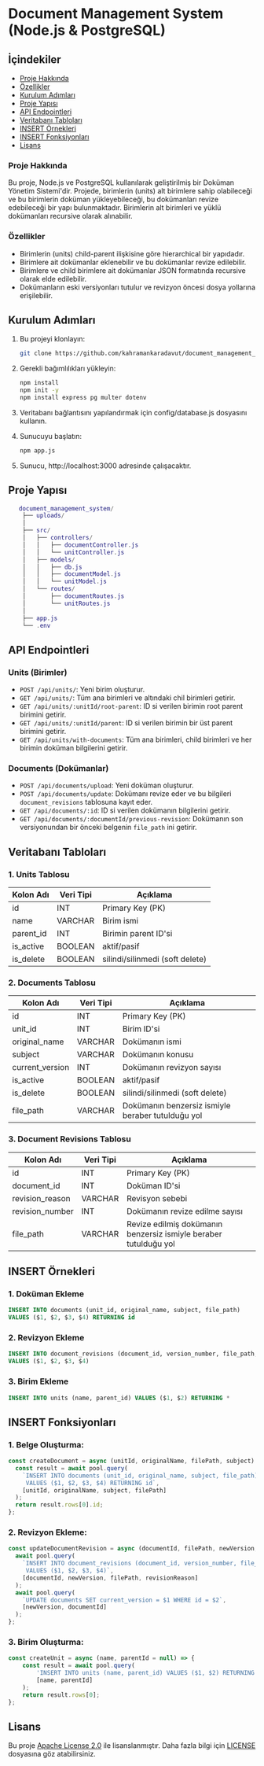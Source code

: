 # Document Management System (Node.js & PostgreSQL)

## İçindekiler

- [Proje Hakkında](#proje-hakkında)
- [Özellikler](#özellikler)
- [Kurulum Adımları](#kurulum-adımları)
- [Proje Yapısı](#proje-yapısı)
- [API Endpointleri](#api-endpointleri)
- [Veritabanı Tabloları](#veritabanı-tabloları)
- [INSERT Örnekleri](#insert-örnekleri)
- [INSERT Fonksiyonları](#insert-fonksiyonları)
- [Lisans](#lisans)


### Proje Hakkında
Bu proje, Node.js ve PostgreSQL kullanılarak geliştirilmiş bir Doküman Yönetim Sistemi'dir. Projede, birimlerin (units) alt birimlere sahip olabileceği ve bu birimlerin doküman yükleyebileceği, bu dokümanları revize edebileceği bir yapı bulunmaktadır. Birimlerin alt birimleri ve yüklü dokümanları recursive olarak alınabilir.

### Özellikler
- Birimlerin (units) child-parent ilişkisine göre hierarchical bir yapıdadır.
- Birimlere ait dokümanlar eklenebilir ve bu dokümanlar revize edilebilir.
- Birimlere ve child birimlere ait dokümanlar JSON formatında recursive olarak elde edilebilir.
- Dokümanların eski versiyonları tutulur ve revizyon öncesi dosya yollarına erişilebilir.


## Kurulum Adımları

1. Bu projeyi klonlayın:

   ```bash
   git clone https://github.com/kahramankaradavut/document_management_system.git

2. Gerekli bağımlılıkları yükleyin:

   ```bash
   npm install
   npm init -y 
   npm install express pg multer dotenv

3. Veritabanı bağlantısını yapılandırmak için config/database.js dosyasını kullanın.

4. Sunucuyu başlatın:

   ```bash
   npm app.js

5. Sunucu, http://localhost:3000 adresinde çalışacaktır.

## Proje Yapısı

```lua
   document_management_system/
    ├── uploads/
    │   
    ├── src/
    │   ├── controllers/
    │   │   ├── documentController.js
    │   │   └── unitController.js
    │   ├── models/
    │   │   ├── db.js
    │   │   ├── documentModel.js
    │   │   └── unitModel.js
    │   └── routes/
    │       ├── documentRoutes.js
    │       └── unitRoutes.js
    │   
    ├── app.js
    └── .env
```


## API Endpointleri

### Units (Birimler) 

- `POST /api/units/`: Yeni birim oluşturur.
- `GET /api/units/`: Tüm ana birimleri ve altındaki chil birimleri getirir.
- `GET /api/units/:unitId/root-parent`: ID si verilen birimin root parent birimini getirir.
- `GET /api/units/:unitId/parent`: ID si verilen birimin bir üst parent birimini getirir.
- `GET /api/units/with-documents`: Tüm ana birimleri, child birimleri ve her birimin doküman bilgilerini getirir.

### Documents (Dokümanlar)

- `POST /api/documents/upload`: Yeni doküman oluşturur.
- `POST /api/documents/update`: Dokümanı revize eder ve bu bilgileri `document_revisions` tablosuna kayıt eder.
- `GET /api/documents/:id`: ID si verilen dokümanın bilgilerini getirir.
- `GET /api/documents/:documentId/previous-revision`: Dokümanın son versiyonundan bir önceki belgenin `file_path` ini getirir.



## Veritabanı Tabloları

### 1. Units Tablosu

| Kolon Adı  | Veri Tipi | Açıklama              |
|------------|-----------|-----------------------|
| id         | INT       | Primary Key (PK) |
| name       | VARCHAR   | Birim ismi         |
| parent_id      | INT   | Birimin parent ID'si |
| is_active      | BOOLEAN   | aktif/pasif |
| is_delete      | BOOLEAN   | silindi/silinmedi (soft delete) |

### 2. Documents Tablosu

| Kolon Adı  | Veri Tipi | Açıklama              |
|------------|-----------|-----------------------|
| id         | INT       | Primary Key (PK) |
| unit_id       | INT   | Birim ID'si         |
| original_name      | VARCHAR   | Dokümanın ismi |
| subject      | VARCHAR   | Dokümanın konusu |
| current_version      | INT   | Dokümanın revizyon sayısı |
| is_active      | BOOLEAN   | aktif/pasif |
| is_delete      | BOOLEAN   | silindi/silinmedi (soft delete) |
| file_path      | VARCHAR   | Dokümanın benzersiz ismiyle beraber tutulduğu yol |


### 3. Document Revisions Tablosu

| Kolon Adı  | Veri Tipi | Açıklama              |
|------------|-----------|-----------------------|
| id         | INT       | Primary Key (PK) |
| document_id       | INT   | Doküman ID'si        |
| revision_reason      | VARCHAR   | Revisyon sebebi |
| revision_number      | INT   | Dokümanın revize edilme sayısı|
| file_path      | VARCHAR   | Revize edilmiş dokümanın benzersiz ismiyle beraber tutulduğu yol |



## INSERT Örnekleri

### 1. Doküman Ekleme

```sql
INSERT INTO documents (unit_id, original_name, subject, file_path)
VALUES ($1, $2, $3, $4) RETURNING id
```

### 2. Revizyon Ekleme

```sql
INSERT INTO document_revisions (document_id, version_number, file_path, revision_reason)
VALUES ($1, $2, $3, $4)
```

### 3. Birim Ekleme

```sql
INSERT INTO units (name, parent_id) VALUES ($1, $2) RETURNING *
```


## INSERT Fonksiyonları

### 1. Belge Oluşturma:

```js
const createDocument = async (unitId, originalName, filePath, subject) => {
  const result = await pool.query(
    `INSERT INTO documents (unit_id, original_name, subject, file_path)
     VALUES ($1, $2, $3, $4) RETURNING id`,
    [unitId, originalName, subject, filePath]
  );
  return result.rows[0].id;
};
```

### 2. Revizyon Ekleme:

```js
const updateDocumentRevision = async (documentId, filePath, newVersion, revisionReason) => {
  await pool.query(
    `INSERT INTO document_revisions (document_id, version_number, file_path, revision_reason)
     VALUES ($1, $2, $3, $4)`,
    [documentId, newVersion, filePath, revisionReason]
  );
  await pool.query(
    `UPDATE documents SET current_version = $1 WHERE id = $2`,
    [newVersion, documentId]
  );
};
```

### 3. Birim Oluşturma:

```js
const createUnit = async (name, parentId = null) => {
    const result = await pool.query(
        'INSERT INTO units (name, parent_id) VALUES ($1, $2) RETURNING *',
        [name, parentId]
    );
    return result.rows[0];
};
```


## Lisans

Bu proje [Apache License 2.0](./LICENSE) ile lisanslanmıştır. Daha fazla bilgi için [LICENSE](./LICENSE) dosyasına göz atabilirsiniz.




